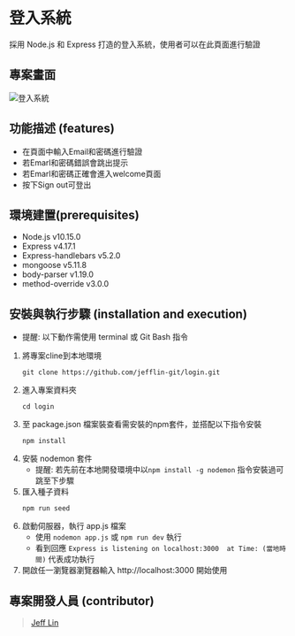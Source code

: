 # 登入系統
採用 Node.js 和 Express 打造的登入系統，使用者可以在此頁面進行驗證

## 專案畫面
![登入系統](https://i.imgur.com/GFwaUiZ.png)
## 功能描述 (features)
- 在頁面中輸入Email和密碼進行驗證
- 若Emarl和密碼錯誤會跳出提示
- 若Emarl和密碼正確會進入welcome頁面
- 按下Sign out可登出

## 環境建置(prerequisites)
- Node.js v10.15.0
- Express v4.17.1
- Express-handlebars v5.2.0
- mongoose v5.11.8
- body-parser v1.19.0
- method-override v3.0.0

## 安裝與執行步驟 (installation and execution)
- 提醒: 以下動作需使用 terminal 或 Git Bash 指令
1. 將專案cline到本地環境
   ```
   git clone https://github.com/jefflin-git/login.git
   ```
2. 進入專案資料夾
   ```
   cd login
   ```
3. 至 package.json 檔案裝查看需安裝的npm套件，並搭配以下指令安裝
   ```
   npm install
   ```
4. 安裝 nodemon 套件
   - 提醒: 若先前在本地開發環境中以`npm install -g nodemon` 指令安裝過可跳至下步驟
5. 匯入種子資料
    ```
    npm run seed
    ```
6. 啟動伺服器，執行 app.js 檔案
   - 使用 `nodemon app.js` 或 `npm run dev` 執行
   - 看到回應 `Express is listening on localhost:3000  at Time: (當地時間)` 代表成功執行
7. 開啟任一瀏覽器瀏覽器輸入 http://localhost:3000 開始使用

## 專案開發人員 (contributor)
> [Jeff Lin](https://github.com/jefflin-git)